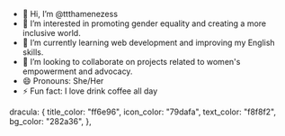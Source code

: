 - 👋 Hi, I’m @ttthamenezess
- 👀 I’m interested in promoting gender equality and creating a more inclusive world.
- 🌱 I’m currently learning web development and improving my English skills.
- 💞️ I’m looking to collaborate on projects related to women's empowerment and advocacy.
- 😄 Pronouns: She/Her
- ⚡ Fun fact: I love drink coffee all day 


 dracula: {
    title_color: "ff6e96",
    icon_color: "79dafa",
    text_color: "f8f8f2",
    bg_color: "282a36",
  },

<!---
ttthamenezess/ttthamenezess is a ✨ special ✨ repository because its `README.md` (this file) appears on your GitHub profile.
You can click the Preview link to take a look at your changes.
--->
